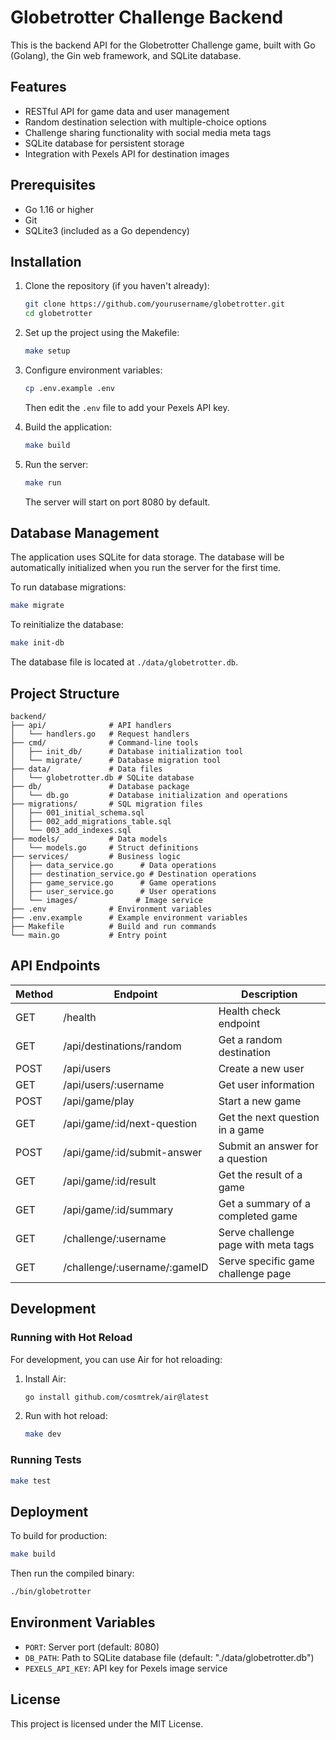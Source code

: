 # Globetrotter Challenge Backend

This is the backend API for the Globetrotter Challenge game, built with Go (Golang), the Gin web framework, and SQLite database.

## Features

- RESTful API for game data and user management
- Random destination selection with multiple-choice options
- Challenge sharing functionality with social media meta tags
- SQLite database for persistent storage
- Integration with Pexels API for destination images

## Prerequisites

- Go 1.16 or higher
- Git
- SQLite3 (included as a Go dependency)

## Installation

1. Clone the repository (if you haven't already):
   ```bash
   git clone https://github.com/yourusername/globetrotter.git
   cd globetrotter
   ```

2. Set up the project using the Makefile:
   ```bash
   make setup
   ```

3. Configure environment variables:
   ```bash
   cp .env.example .env
   ```
   
   Then edit the `.env` file to add your Pexels API key.

4. Build the application:
   ```bash
   make build
   ```

5. Run the server:
   ```bash
   make run
   ```

   The server will start on port 8080 by default.

## Database Management

The application uses SQLite for data storage. The database will be automatically initialized when you run the server for the first time.

To run database migrations:
```bash
make migrate
```

To reinitialize the database:
```bash
make init-db
```

The database file is located at `./data/globetrotter.db`.

## Project Structure

```
backend/
├── api/              # API handlers
│   └── handlers.go   # Request handlers
├── cmd/              # Command-line tools
│   ├── init_db/      # Database initialization tool
│   └── migrate/      # Database migration tool
├── data/             # Data files
│   └── globetrotter.db # SQLite database
├── db/               # Database package
│   └── db.go         # Database initialization and operations
├── migrations/       # SQL migration files
│   ├── 001_initial_schema.sql
│   ├── 002_add_migrations_table.sql
│   └── 003_add_indexes.sql
├── models/           # Data models
│   └── models.go     # Struct definitions
├── services/         # Business logic
│   ├── data_service.go      # Data operations
│   ├── destination_service.go # Destination operations
│   ├── game_service.go      # Game operations
│   ├── user_service.go      # User operations
│   └── images/             # Image service
├── .env              # Environment variables
├── .env.example      # Example environment variables
├── Makefile          # Build and run commands
└── main.go           # Entry point
```

## API Endpoints

| Method | Endpoint                    | Description                           |
|--------|----------------------------|---------------------------------------|
| GET    | /health                    | Health check endpoint                 |
| GET    | /api/destinations/random   | Get a random destination              |
| POST   | /api/users                 | Create a new user                     |
| GET    | /api/users/:username       | Get user information                  |
| POST   | /api/game/play             | Start a new game                      |
| GET    | /api/game/:id/next-question| Get the next question in a game       |
| POST   | /api/game/:id/submit-answer| Submit an answer for a question       |
| GET    | /api/game/:id/result       | Get the result of a game              |
| GET    | /api/game/:id/summary      | Get a summary of a completed game     |
| GET    | /challenge/:username       | Serve challenge page with meta tags   |
| GET    | /challenge/:username/:gameID | Serve specific game challenge page  |

## Development

### Running with Hot Reload

For development, you can use Air for hot reloading:

1. Install Air:
   ```bash
   go install github.com/cosmtrek/air@latest
   ```

2. Run with hot reload:
   ```bash
   make dev
   ```

### Running Tests

```bash
make test
```

## Deployment

To build for production:

```bash
make build
```

Then run the compiled binary:

```bash
./bin/globetrotter
```

## Environment Variables

- `PORT`: Server port (default: 8080)
- `DB_PATH`: Path to SQLite database file (default: "./data/globetrotter.db")
- `PEXELS_API_KEY`: API key for Pexels image service

## License

This project is licensed under the MIT License. 